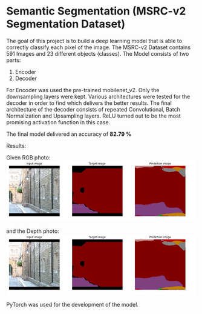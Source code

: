 # Semantic Segmentation (MSRC-v2 Segmentation Dataset)


The goal of this project is to build a deep learning model that is able to correctly classify each pixel of the image. The MSRC-v2 Dataset contains 591 Images and 23 different objects (classes). 
The Model consists of two parts: 

1. Encoder
2. Decoder

For Encoder was used the pre-trained mobilenet_v2. Only the downsampling layers were kept. Various architectures were tested for the decoder in order to find which delivers the better results. The final architecture of
the decoder consists of repeated Convolutional, Batch Normalization and Upsampling layers. ReLU turned out to be the most promising activation function in this case.

The final model delivered an accuracy of **82.79 %**

Results:

Given RGB photo: \
![alt text](SS-Result-1.jpg)

and the Depth photo: \
![alt text](SS-Result-1.jpg)

PyTorch was used for the development of the model.
